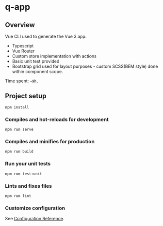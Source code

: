 # q-app
## Overview
Vue CLI used to generate the Vue 3 app. 
- Typescript
- Vue Router
- Custom store implementation with actions
- Basic unit test provided
- Bootstrap grid used for layout purposes - custom SCSS(BEM style) done within component scope.

Time spent: ``~9h.``
## Project setup
```
npm install
```

### Compiles and hot-reloads for development
```
npm run serve
```

### Compiles and minifies for production
```
npm run build
```

### Run your unit tests
```
npm run test:unit
```

### Lints and fixes files
```
npm run lint
```

### Customize configuration
See [Configuration Reference](https://cli.vuejs.org/config/).
